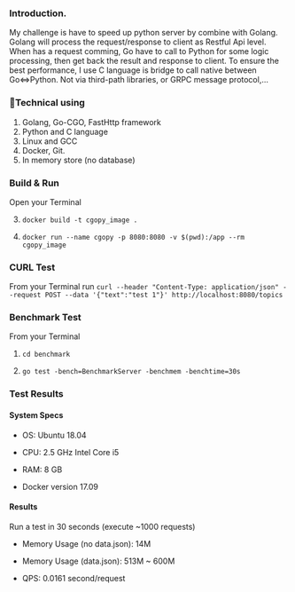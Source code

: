 ### Introduction.
My challenge is have to speed up python server by combine with Golang. Golang will process the request/response to client as Restful Api level. When has a request comming, Go have to call to Python for some logic processing, then get back the result and response to client.
To ensure the best performance, I use C language is bridge to call native between Go<=>Python. Not via third-path libraries, or GRPC message protocol,...

### Technical using

1.  Golang, Go-CGO, FastHttp framework
2.  Python and C language
3.  Linux and GCC
4.  Docker, Git.
5. In memory store (no database)

### Build & Run

Open your Terminal

3.  `docker build -t cgopy_image .`

4.  `docker run --name cgopy -p 8080:8080 -v $(pwd):/app --rm cgopy_image`

### CURL Test
From your Terminal
run `curl --header "Content-Type: application/json" --request POST --data '{"text":"test 1"}' http://localhost:8080/topics`

### Benchmark Test
From your Terminal

1.  `cd benchmark`

2.  `go test -bench=BenchmarkServer -benchmem -benchtime=30s`

### Test Results

#### System Specs

- OS: Ubuntu 18.04

- CPU: 2.5 GHz Intel Core i5

- RAM: 8 GB

- Docker version 17.09

#### Results

Run a test in 30 seconds (execute ~1000 requests)

- Memory Usage (no data.json): 14M

- Memory Usage (data.json): 513M ~ 600M

- QPS: 0.0161 second/request
